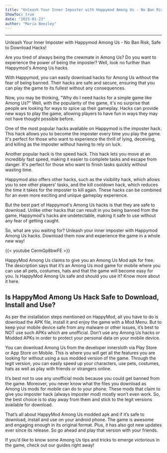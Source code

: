 ```yaml
---
title: "Unleash Your Inner Imposter with Happymod Among Us - No Ban Risk, Safe to Download Hacks!"
ShowToc: true 
date: "2023-01-23"
author: "Maria Beezley"
---
```

*****
Unleash Your Inner Imposter with Happymod Among Us - No Ban Risk, Safe to Download Hacks!

Are you tired of always being the crewmate in Among Us? Do you want to experience the power of being the imposter? Well, look no further than Happymod's Among Us hacks.

With Happymod, you can easily download hacks for Among Us without the fear of being banned. Their hacks are safe and secure, ensuring that you can play the game to its fullest without any consequences.

Now, you may be thinking, "Why do I need hacks for a simple game like Among Us?" Well, with the popularity of the game, it's no surprise that people are looking for ways to spice up their gameplay. Hacks can provide new ways to play the game, allowing players to have fun in ways they may not have thought possible before.

One of the most popular hacks available on Happymod is the imposter hack. This hack allows you to become the imposter every time you play the game. It's perfect for those who want to experience the thrill of lying, deceiving, and killing as the imposter without having to rely on luck.

Another popular hack is the speed hack. This hack lets you move at an incredibly fast speed, making it easier to complete tasks and escape from danger. It's perfect for those who want to finish tasks quickly without wasting time.

Happymod also offers other hacks, such as the visibility hack, which allows you to see other players' tasks, and the kill cooldown hack, which reduces the time it takes for the imposter to kill again. These hacks can be combined for an even more exciting and unique gameplay experience.

But the best part of Happymod's Among Us hacks is that they are safe to download. Unlike other hacks that can result in you being banned from the game, Happymod's hacks are undetectable, making it safe to use without any fear of getting caught.

So, what are you waiting for? Unleash your inner imposter with Happymod Among Us hacks. Download them now and experience the game in a whole new way!

{{< youtube CermGp8bwFE >}} 



HappyMod Among Us claims to give you an Among Us Mod apk for free. The description says that it’s an Among Us mod game for mobile where you can use all pets, costumes, hats and that the game will become easy for you. Is HappyMod Among Us safe and should you use it? Know more about it here.
 
## Is HappyMod Among Us Hack Safe to Download, Install and Use?
 

 
As per the installation steps mentioned on HappyMod, all you have to do is download the APK file, install it and enjoy the game with a Mod Menu. But to keep your mobile device safe from any malware or other issues, it’s best to NOT use such APKs which are unofficial. Don’t use any Among Us hacks or Modded APKs in order to protect your personal data on your mobile device.
 
You can download Among Us from the developer innersloth via Play Store or App Store on Mobile. This is where you will get all the features you are looking for without using a sus modded version of the game. Through the legit version, you can easily speed up your characters, use pets, costumes, hats as well as play with friends or strangers online.
 
It’s best not to use any unofficial mods because you could get banned from the game. Moreover, you never know what the files you download as Among Us mods for mobile can do to your phone. These mods that claim to give you imposter hack (always imposter mod) mostly won’t even work. So, the best choice is to stay away from them and stick to the legit versions available for download.
 
That’s all about HappyMod Among Us modded apk and if it’s safe to download, install and use on your android phone. The game is awesome and engaging enough in its original format. Plus, it has also got new updates ever since its release. So go ahead and play that version with your friends.
 
If you’d like to know some Among Us tips and tricks to emerge victorious in the game, check out our guides right away!




